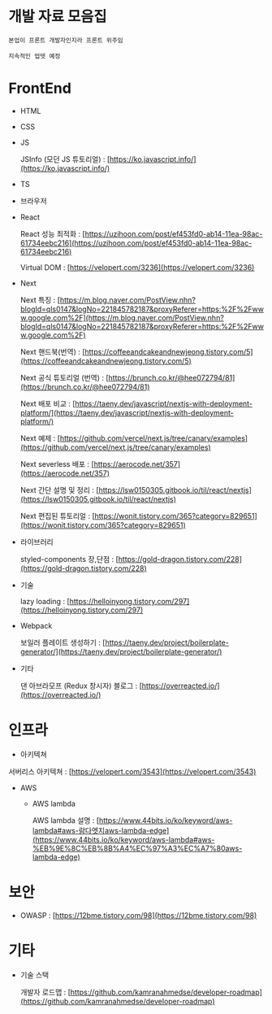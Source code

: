 # 개발 자료 모음집

    본업이 프론트 개발자인지라 프론트 위주임

    지속적인 업뎃 예정

# FrontEnd

- HTML

- CSS

- JS

  JSInfo (모던 JS 튜토리얼) : [https://ko.javascript.info/](https://ko.javascript.info/)

- TS

- 브라우저

- React

  React 성능 최적화 : [https://uzihoon.com/post/ef453fd0-ab14-11ea-98ac-61734eebc216](https://uzihoon.com/post/ef453fd0-ab14-11ea-98ac-61734eebc216)

  Virtual DOM : [https://velopert.com/3236](https://velopert.com/3236)

- Next

  Next 특징 : [https://m.blog.naver.com/PostView.nhn?blogId=qls0147&logNo=221845782187&proxyReferer=https:%2F%2Fwww.google.com%2F](https://m.blog.naver.com/PostView.nhn?blogId=qls0147&logNo=221845782187&proxyReferer=https:%2F%2Fwww.google.com%2F)

  Next 핸드북(번역) : [https://coffeeandcakeandnewjeong.tistory.com/5](https://coffeeandcakeandnewjeong.tistory.com/5)

  Next 공식 튜토리얼 (번역) : [https://brunch.co.kr/@hee072794/81](https://brunch.co.kr/@hee072794/81)

  Next 배포 비교 : [https://taeny.dev/javascript/nextjs-with-deployment-platform/](https://taeny.dev/javascript/nextjs-with-deployment-platform/)

  Next 예제 : [https://github.com/vercel/next.js/tree/canary/examples](https://github.com/vercel/next.js/tree/canary/examples)

  Next severless 배포 : [https://aerocode.net/357](https://aerocode.net/357)

  Next 간단 설명 및 정리 : [https://lsw0150305.gitbook.io/til/react/nextjs](https://lsw0150305.gitbook.io/til/react/nextjs)

  Next 편집된 튜토리얼 : [https://wonit.tistory.com/365?category=829651](https://wonit.tistory.com/365?category=829651)

- 라이브러리

  styled-components 장,단점 : [https://gold-dragon.tistory.com/228](https://gold-dragon.tistory.com/228)

- 기술

  lazy loading : [https://helloinyong.tistory.com/297](https://helloinyong.tistory.com/297)

- Webpack

  보일러 플레이트 생성하기 : [https://taeny.dev/project/boilerplate-generator/](https://taeny.dev/project/boilerplate-generator/)

- 기타

  댄 아브라모프 (Redux 창시자) 블로그 : [https://overreacted.io/](https://overreacted.io/)

# 인프라

- 아키텍쳐

서버리스 아키텍쳐 : [https://velopert.com/3543](https://velopert.com/3543)

- AWS

  - AWS lambda

    AWS lambda 설명 : [https://www.44bits.io/ko/keyword/aws-lambda#aws-람다엣지aws-lambda-edge](https://www.44bits.io/ko/keyword/aws-lambda#aws-%EB%9E%8C%EB%8B%A4%EC%97%A3%EC%A7%80aws-lambda-edge)

# 보안

- OWASP : [https://12bme.tistory.com/98](https://12bme.tistory.com/98)

# 기타

- 기술 스택

  개발자 로드맵 : [https://github.com/kamranahmedse/developer-roadmap](https://github.com/kamranahmedse/developer-roadmap)
